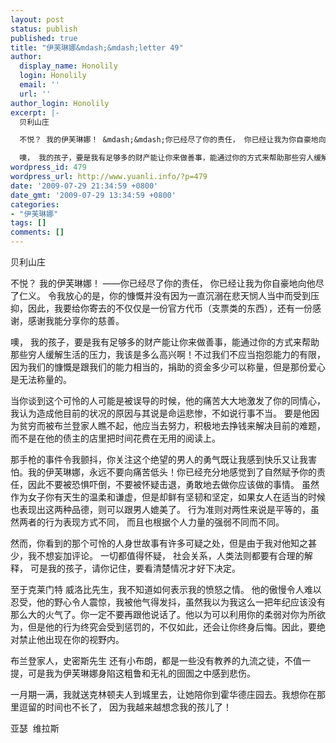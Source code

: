 ```yaml
---
layout: post
status: publish
published: true
title: "伊芙琳娜&mdash;&mdash;letter 49"
author:
  display_name: Honolily
  login: Honolily
  email: ''
  url: ''
author_login: Honolily
excerpt: |-
  贝利山庄

  不悦？ 我的伊芙琳娜！ &mdash;&mdash;你已经尽了你的责任， 你已经让我为你自豪地向他尽了仁义。 令我放心的是，你的慷慨并没有因为一直沉溺在悲天悯人当中而受到压抑，因此，我要给你寄去的不仅仅是一份官方代币（支票类的东西），还有一份感谢，感谢我能分享你的慈善。

  噢， 我的孩子，要是我有足够多的财产能让你来做善事，能通过你的方式来帮助那些穷人缓解生活的压力，我该是多么高兴啊！不过我们不应当抱怨能力的有限，因为我们的慷慨是跟我们的能力相当的，捐助的资金多少可以称量，但是那份爱心是无法称量的。
wordpress_id: 479
wordpress_url: http://www.yuanli.info/?p=479
date: '2009-07-29 21:34:59 +0800'
date_gmt: '2009-07-29 13:34:59 +0800'
categories:
- "伊芙琳娜"
tags: []
comments: []
---
```

<p>贝利山庄</p>
<p>不悦？ 我的伊芙琳娜！ &mdash;&mdash;你已经尽了你的责任， 你已经让我为你自豪地向他尽了仁义。 令我放心的是，你的慷慨并没有因为一直沉溺在悲天悯人当中而受到压抑，因此，我要给你寄去的不仅仅是一份官方代币（支票类的东西），还有一份感谢，感谢我能分享你的慈善。</p>
<p>噢， 我的孩子，要是我有足够多的财产能让你来做善事，能通过你的方式来帮助那些穷人缓解生活的压力，我该是多么高兴啊！不过我们不应当抱怨能力的有限，因为我们的慷慨是跟我们的能力相当的，捐助的资金多少可以称量，但是那份爱心是无法称量的。<a id="more"></a><a id="more-479"></a></p>
<p>当你谈到这个可怜的人可能是被误导的时候，他的痛苦大大地激发了你的同情心，我认为造成他目前的状况的原因与其说是命运悲惨，不如说行事不当。 要是他因为贫穷而被布兰登家人瞧不起，他应当去努力，积极地去挣钱来解决目前的难题，而不是在他的债主的店里把时间花费在无用的阅读上。</p>
<p>那手枪的事件令我颤抖，你关注这个绝望的男人的勇气既让我感到快乐又让我害怕。我的伊芙琳娜，永远不要向痛苦低头！你已经充分地感觉到了自然赋予你的责任，因此不要被恐惧吓倒，不要被怀疑击退，勇敢地去做你应该做的事情。 虽然作为女子你有天生的温柔和谦虚，但是却鲜有坚韧和坚定，如果女人在适当的时候也表现出这两种品德，则可以跟男人媲美了。 行为准则对两性来说是平等的，虽然两者的行为表现方式不同， 而且也根据个人力量的强弱不同而不同。</p>
<p>然而，你看到的那个可怜的人身世故事有许多可疑之处，但是由于我对他知之甚少，我不想妄加评论。 一切都值得怀疑， 社会关系，人类法则都要有合理的解释， 可是我的孩子，请你记住，要看清楚情况才好下决定。</p>
<p>至于克莱门特 威洛比先生，我不知道如何表示我的愤怒之情。 他的傲慢令人难以忍受，他的野心令人震惊，我被他气得发抖，虽然我以为我这么一把年纪应该没有那么大的火气了。你一定不要再跟他说话了。他以为可以利用你的柔弱对你为所欲为，但是他的行为终究会受到惩罚的，不仅如此，还会让你终身后悔。因此，要绝对禁止他出现在你的视野内。</p>
<p>布兰登家人，史密斯先生 还有小布朗，都是一些没有教养的九流之徒，不值一提，可是我为伊芙琳娜身陷这粗鲁和无礼的囹圄之中感到悲伤。</p>
<p>一月期一满，我就送克林顿夫人到城里去，让她陪你到霍华德庄园去。我想你在那里逗留的时间也不长了， 因为我越来越想念我的孩儿了！</p>
<p>亚瑟&nbsp; 维拉斯</p>

